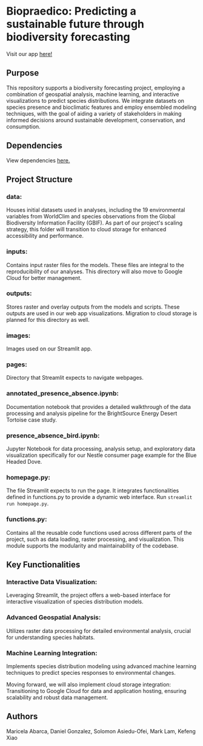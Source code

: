 # Biopraedico: Predicting a sustainable future through biodiversity forecasting  
Visit our app [here!](http://biopraedico.streamlit.app)

## Purpose
This repository supports a biodiversity forecasting project, employing a combination of geospatial analysis, machine learning, and interactive visualizations to predict species distributions. We integrate datasets on species presence and bioclimatic features and employ ensembled modeling techniques, with the goal of aiding a variety of stakeholders in making informed decisions around sustainable development, conservation, and consumption.

## Dependencies  
View dependencies [here.](requirements.txt)

## Project Structure
### data: 
Houses initial datasets used in analyses, including the 19 environmental variables from WorldClim and species observations from the Global Biodiversity Information Facility (GBIF). As part of our project's scaling strategy, this folder will transition to cloud storage for enhanced accessibility and performance.

### inputs: 
Contains input raster files for the models. These files are integral to the reproducibility of our analyses. This directory will also move to Google Cloud for better management.

### outputs: 
Stores raster and overlay outputs from the models and scripts. These outputs are used in our web app visualizations. Migration to cloud storage is planned for this directory as well.  

### images:  
Images used on our Streamlit app.  

### pages:  
Directory that Streamlit expects to navigate webpages.

### annotated_presence_absence.ipynb: 
Documentation notebook that provides a detailed walkthrough of the data processing and analysis pipeline for the BrightSource Energy Desert Tortoise case study.  

### presence_absence_bird.ipynb: 
Jupyter Notebook for  data processing, analysis setup, and exploratory data visualization specifically for our Nestle consumer page example for the Blue Headed Dove.

### homepage.py: 
The file Streamlit expects to run the page. It integrates functionalities defined in functions.py to provide a dynamic web interface. Run `streamlit run homepage.py`.

### functions.py: 
Contains all the reusable code functions used across different parts of the project, such as data loading, raster processing, and visualization. This module supports the modularity and maintainability of the codebase.

## Key Functionalities
### Interactive Data Visualization: 
Leveraging Streamlit, the project offers a web-based interface for interactive visualization of species distribution models.
### Advanced Geospatial Analysis: 
Utilizes raster data processing for detailed environmental analysis, crucial for understanding species habitats.
### Machine Learning Integration: 
Implements species distribution modeling using advanced machine learning techniques to predict species responses to environmental changes.

Moving forward, we will also implement cloud storage integration: Transitioning to Google Cloud for data and application hosting, ensuring scalability and robust data management.


## Authors
Maricela Abarca,
Daniel Gonzalez,
Solomon Asiedu-Ofei,
Mark Lam,
Kefeng Xiao
